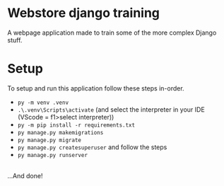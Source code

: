# Webstore django training
A webpage application made to train some of the more complex Django stuff.

# Setup
To setup and run this application follow these steps in-order.
* `py -m venv .venv`
* `.\.venv\Scripts\activate` (and select the interpreter in your IDE (VScode = f1>select interpreter))
* `py -m pip install -r requirements.txt`
* `py manage.py makemigrations`
* `py manage.py migrate`
* `py manage.py createsuperuser` and follow the steps
* `py manage.py runserver`
<br>
...And done!
